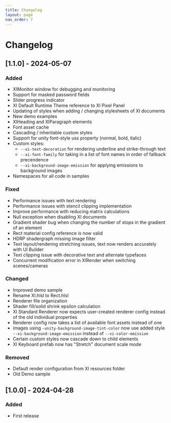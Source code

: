 ```yaml
---
title: Changelog
layout: page
nav_order: 7
---
```


# Changelog

## [1.1.0] - 2024-05-07

### Added

- XIMonitor window for debugging and monitoring
- Support for masked password fields
- Slider progress indicator
- XI Default Runtime Theme reference to XI Pixel Panel
- Updating of styles when adding / changing stylesheets of XI documents
- New demo examples
- XIHeading and XIParagraph elements
- Font asset cache
- Cascading / inheritable custom styles
- Support for unity font-style uss property (normal, bold, italic)
- Custom styles:
  - `--xi-text-decoration` for rendering underline and strike-through text
  - `--xi-font-family` for taking in a list of font names in order of fallback precendence
  - `--xi-background-image-emission` for applying emissions to background images
- Namespaces for all code in samples

### Fixed

- Performance issues with text rendering
- Performance issues with stencil clipping implementation
- Improve performance with reducing matrix calculations
- Null exception when disabling XI documents
- Gradient shader bug when changing the number of stops in the gradient of an element
- Rect material config reference is now valid
- HDRP shadergraph missing image filter
- Text layout/rendering stretching issues, text now renders accurately with UI Builder
- Text clipping issue with decorative text and alternate typefaces
- Concurrent modification error in XIRender when switching scenes/cameras

### Changed

- Improved demo sample
- Rename XI.hlsl to Rect.hlsl
- Renderer file organization
- Shader fill/solid shrink epsilon calculation
- XI Standard Renderer now expects user-created renderer config instead of the old individual properties
- Renderer config now takes a list of available font assets instead of one
- images using `-unity-background-image-tint-color` now use added style `--xi-background-image-emission` instead of `--xi-color-emission`
- Certain custom styles now cascade down to child elements
- XI Keyboard prefab now has "Stretch" document scale mode

### Removed

- Default render configuration from XI resources folder
- Old Demo sample

## [1.0.0] - 2024-04-28

### Added

- First release
